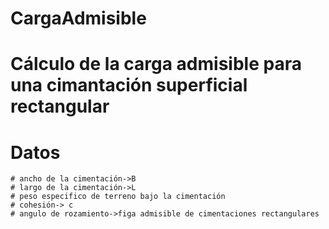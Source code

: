 # CargaAdmisible

# Cálculo de la carga admisible para una cimantación superficial rectangular

# Datos
    # ancho de la cimentación->B
    # largo de la cimentación->L
    # peso especifico de terreno bajo la cimentación
    # cohesión-> c
    # angulo de rozamiento->figa admisible de cimentaciones rectangulares
